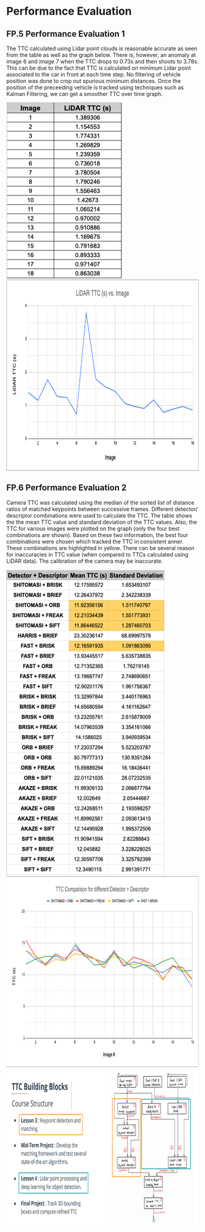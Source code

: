 # Performance Evaluation

## FP.5 Performance Evaluation 1

The TTC calculated using Lidar point clouds is reasonable accurate as seen from the table as well as the graph below. There is, however, an anomaly at image 6 and image 7 when the TTC drops to 0.73s and then shoots to 3.78s. This can be due to the fact that TTC is calculated on minimum Lidar point associated to the car in front at each time step. No filtering of vehicle position was done to crop out spurious minimum distances. Once the position of the preceeding vehicle is tracked using techniques such as Kalman Filtering, we can get a smoother TTC over time graph. 

<img src="images/LiDAR_Summary.png" width="302" height="461" />

<img src="images/LiDAR_TTC_Graph.png" width="808" height="500" />

## FP.6 Performance Evaluation 2

Camera TTC was calculated using the median of the sorted list of distance ratios of matched keypoints between successive frames. Different detector/ descriptor combinations were used to calculate the TTC. The table shows the the mean TTC value and standard deviation of the TTC values. Also, the TTC for various images were plotted on the graph (only the four best combinations are shown). Based on these two information, the best four combinations were chosen which tracked the TTC in consistent anner. These combinations are highlighted in yellow. 
There can be several reason for inaccuracies in TTC value (when compared to TTCs calculated using LiDAR data). The calibration of the camera may be inaccurate. 

<img src="images/Det_Desc_Evaluation.png" width="414" height="800" />

<img src="images/Camera_TTC_Comp.png" width="808" height="500" />


<img src="images/course_code_structure.png" width="779" height="414" />
